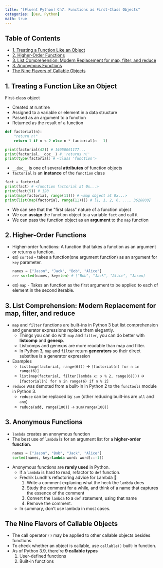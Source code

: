 ```yaml
---
title: "[Fluent Python] Ch7. Functions as First-Class Objects"
categories: [Dev, Python]
math: true
---
```


## Table of Contents <!-- omit from toc -->
- [1. Treating a Function Like an Object](#1-treating-a-function-like-an-object)
- [2. Higher-Order Functions](#2-higher-order-functions)
- [3. List Comprehension: Modern Replacement for map, filter, and reduce](#3-list-comprehension-modern-replacement-for-map-filter-and-reduce)
- [3. Anonymous Functions](#3-anonymous-functions)
- [The Nine Flavors of Callable Objects](#the-nine-flavors-of-callable-objects)

## 1. Treating a Function Like an Object

<span class="hl">First-class object</span>
* Created at runtime
* Assigned to a variable or element in a data structure
* Passed as an argument to a function
* Returned as the result of a function

```python
def factorial(n):
    "return n!"
    return 1 if n < 2 else n * factorial(n - 1)

print(factorial(42)) # 14050061177...
print(factorial.__doc__) # 'returns n!'
print(type(factorial) # <class 'function'>
```

* `__doc__` is one of several **attributes** of function objects
* `factorial` is an **instance** of the `function` class

```python
fact = factorial
print(fact) # <function factorial at 0x...>
print(fact(5)) # 120
print(map(factorial, range(11))) # <map object at 0x...>
print(list(map(factorial, range(11)))) # [1, 1, 2, 6, ..., 3628800]
```

* We can see that the "first class" nature of a function object
* We can **assign** the function object to a variable `fact` and call it
* We can pass the function object as an **argument** to the `map` function

## 2. Higher-Order Functions

* <span class="hl">Higher-order functions</span>: A function that takes a function as an argument or returns a function.
* ex) `sorted` - takes a function(one argument function) as an argument for `key` parameter.
    ```python
    names = ["Jason", "Jack", "Bob", "Alice"]
    >>> sorted(names, key=len) # ["Bob", "Jack", "Alice", "Jason]
    ```
* ex) `map` - Takes an function as the first argument to be applied to each of element in the second iterable.

## 3. List Comprehension: Modern Replacement for map, filter, and reduce

* `map` and `filter` functions are built-ins in Python 3 but <span class="hl">list comprehension</span> and <span class="hl">generator expressions</span> replace them elegantly.
  * Things you can do with `map` and `filter`, you can do better with **listcomp** and **genexp**.
  * Listcomps and genexps are more readable than map and filter.
  * In Python 3, `map` and `filter` return **generators** so their direct substitue is a generator expression
* Examples
  * `list(map(factorial, range(6)))` -> `[factorial(n) for n in range(6)]`
  * `list(map(factorial, filter(lambda x: x % 2, range(6))))` -> `[factorial(n) for n in range(6) if n % 2]`
* `reduce` was demoted from a built-in in Python 2 to the `functools` module in Python 3.
  * `reduce` can be replaced by `sum` (other reducing built-ins are `all` and `any`)
  * `reduce(add, range(100))` -> `sum(range(100))`

## 3. Anonymous Functions
* `lambda` creates an anonymous function
* The best use of `lambda` is for an argument list for a **higher-order function**.
    ```python
    names = ["Jason", "Bob", "Jack", "Alice"]
    sorted(names, key=lambda word: word[::-1])
    ```
* Anonymous functions are **rarely used** in Python.
  * If a `lambda` is hard to read, refactor to `def` function.
  * Fredrik Lundh's refactoring advice for Lambda 🤣
    1. Write a comment explaning what the heck the `lambda` does
    2. Study the comment for a while, and think of a name that captures the essence of the comment
    3. Convert the `lambda` to a `def` statement, using that name
    4. Remove the comment.
  * In summary, don't use lambda in most cases.

## The Nine Flavors of Callable Objects
* The call operator `()` may be applied to other callable objects besides functions.
* To check whether an object is callable, use `callable()` built-in function.
* As of Python 3.9, there're **9 callable types**
    1. User-defined functions
    2. Built-in functions